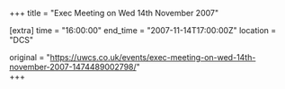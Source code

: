 +++
title = "Exec Meeting on Wed 14th November 2007"

[extra]
time = "16:00:00"
end_time = "2007-11-14T17:00:00Z"
location = "DCS"

original = "https://uwcs.co.uk/events/exec-meeting-on-wed-14th-november-2007-1474489002798/"    
+++



